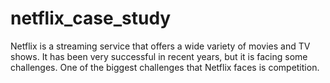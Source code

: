 # netflix_case_study
Netflix is a streaming service that offers a wide variety of movies and TV shows. It has been very successful in recent years, but it is facing some challenges.  One of the biggest challenges that Netflix faces is competition.
